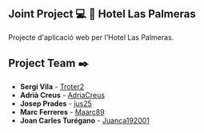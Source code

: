 ## Joint Project :computer: :hotel: Hotel Las Palmeras

Projecte d'aplicació web per l'Hotel Las Palmeras.

## Project Team ✒️

* **Sergi Vila** - [Troter2](https://github.com/Troter2)
* **Adrià Creus** - [AdriaCreus](https://github.com/AdriaCreus)
* **Josep Prades** - [jus25](https://github.com/jus25)
* **Marc Ferreres** - [Maarc89](https://github.com/Maarc89)
* **Joan Carles Turégano** - [Juanca192001](https://github.com/Juanca192001)
